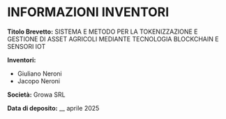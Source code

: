 # INFORMAZIONI INVENTORI

**Titolo Brevetto:** SISTEMA E METODO PER LA TOKENIZZAZIONE E GESTIONE DI ASSET AGRICOLI MEDIANTE TECNOLOGIA BLOCKCHAIN E SENSORI IOT

**Inventori:**
- Giuliano Neroni
- Jacopo Neroni

**Società:** Growa SRL

**Data di deposito:** __ aprile 2025

